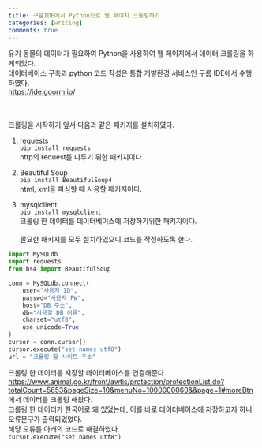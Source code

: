 ```yaml
---
title: 구름IDE에서 Python으로 웹 페이지 크롤링하기
categories: [writing]
comments: true
---
```


유기 동물의 데이터가 필요하여 Python을 사용하여 웹 페이지에서 데이터 크롤링을 하게되었다.   
데이터베이스 구축과 python 코드 작성은 통합 개발환경 서비스인 구름 IDE에서 수행하였다.   
https://ide.goorm.io/   
<br><br>

크롤링을 시작하기 앞서 다음과 같은 패키지를 설치하였다.   
1. requests   
```pip install requests```    
http의 request를 다루기 위한 패키지이다.   

1. Beautiful Soup   
```pip install BeautifulSoup4```   
html, xml을 파싱할 때 사용할 패키지이다.   

1. mysqlclient   
```pip install mysqlclient```  
크롤링 한 데이터를 데이터베이스에 저장하기위한 패키지이다.
<br><br>
필요한 패키지를 모두 설치하였으니 코드를 작성하도록 한다.   
```python
import MySQLdb
import requests
from bs4 import BeautifulSoup

conn = MySQLdb.connect(
    user="사용자 ID",
    passwd="사용자 PW",
    host="DB 주소",
    db="사용할 DB 이름",
    charset="utf8",
    use_unicode=True
)
cursor = conn.cursor()
cursor.execute("set names utf8")
url = "크롤링 할 사이트 주소"
```   
크롤링 한 데이터를 저장할 데이터베이스를 연결해준다.   
https://www.animal.go.kr/front/awtis/protection/protectionList.do?totalCount=5653&pageSize=10&menuNo=1000000060&&page=1#moreBtn 에서 데이터를 크롤링 해왔다.   
크롤링 한 데이터가 한국어로 돼 있었는데, 이를 바로 데이터베이스에 저장하고자 하니 오류문구가 출력되었었다.   
해당 오류를 아래의 코드로 해결하였다.   
```cursor.execute("set names utf8")```   
